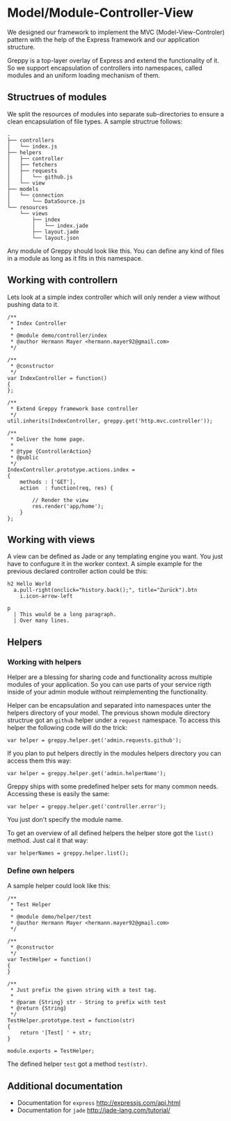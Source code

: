 # Model/Module-Controller-View

We designed our framework to implement the MVC (Model-View-Controler)
pattern with the help of the Express framework and our application
structure.

Greppy is a top-layer overlay of Express and extend the functionality
of it. So we support encapsulation of controllers into namespaces, called
modules and an uniform loading mechanism of them.

## Structrues of modules

We split the resources of modules into separate sub-directories to ensure
a clean encapsulation of file types. A sample structrue follows:

    .
    ├── controllers
    │   └── index.js
    ├── helpers
    │   ├── controller
    │   ├── fetchers
    │   ├── requests
    │   │   └── github.js
    │   └── view
    ├── models
    │   └── connection
    │       └── DataSource.js
    └── resources
        └── views
            ├── index
            │   └── index.jade
            ├── layout.jade
            └── layout.json

Any module of Greppy should look like this. You can define any kind of
files in a module as long as it fits in this namespace.

## Working with controllern

Lets look at a simple index controller which will only render a view without
pushing data to it.

    /**
     * Index Controller
     *
     * @module demo/controller/index
     * @author Hermann Mayer <hermann.mayer92@gmail.com>
     */

    /**
     * @constructor
     */
    var IndexController = function()
    {
    };

    /**
     * Extend Greppy framework base controller
     */
    util.inherits(IndexController, greppy.get('http.mvc.controller'));

    /**
     * Deliver the home page.
     *
     * @type {ControllerAction}
     * @public
     */
    IndexController.prototype.actions.index =
    {
        methods : ['GET'],
        action  : function(req, res) {

            // Render the view
            res.render('app/home');
        }
    };

## Working with views

A view can be defined as Jade or any templating engine you want. You just
have to confugure it in the worker context. A simple example for the previous
declared controller action could be this:

    h2 Hello World
      a.pull-right(onclick="history.back();", title="Zurück").btn
        i.icon-arrow-left

    p
      | This would be a long paragraph.
      | Over many lines.

## Helpers

### Working with helpers

Helper are a blessing for sharing code and functionality across multiple
modules of your application. So you can use parts of your service rigth
inside of your admin module without reimplementing the functionality.

Helper can be encapsulation and separated into namespaces unter the helpers
directory of your model. The previous shown module directory structrue got
an ``github`` helper under a ``request`` namespace. To access this helper
the following code will do the trick:

    var helper = greppy.helper.get('admin.requests.github');

If you plan to put helpers directly in the modules helpers directory you
can access them this way:

    var helper = greppy.helper.get('admin.helperName');

Greppy ships with some predefined helper sets for many common needs.
Accessing these is easily the same:

    var helper = greppy.helper.get('controller.error');

You just don't specify the module name.

To get an overview of all defined helpers the helper store got the
``list()`` method. Just cal it that way:

    var helperNames = greppy.helper.list();

### Define own helpers

A sample helper could look like this:

    /**
     * Test Helper
     *
     * @module demo/helper/test
     * @author Hermann Mayer <hermann.mayer92@gmail.com>
     */

    /**
     * @constructor
     */
    var TestHelper = function()
    {
    }

    /**
     * Just prefix the given string with a test tag.
     *
     * @param {String} str - String to prefix with test
     * @return {String}
     */
    TestHelper.prototype.test = function(str)
    {
        return '[Test] ' + str;
    }

    module.exports = TestHelper;

The defined helper ``test`` got a method ``test(str)``.

## Additional documentation

* Documentation for ``express`` http://expressjs.com/api.html
* Documentation for ``jade`` http://jade-lang.com/tutorial/

